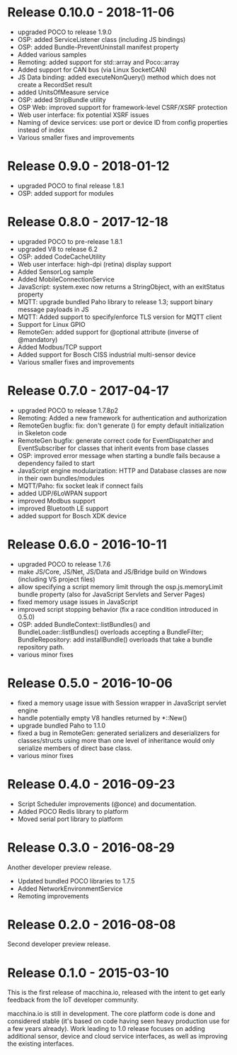 # Release 0.10.0 - 2018-11-06

  * upgraded POCO to release 1.9.0
  * OSP: added ServiceListener class (including JS bindings)
  * OSP: added Bundle-PreventUninstall manifest property
  * Added various samples
  * Remoting: added support for std::array and Poco::array
  * Added support for CAN bus (via Linux SocketCAN)
  * JS Data binding: added executeNonQuery() method which does not create a RecordSet result
  * added UnitsOfMeasure service
  * OSP: added StripBundle utility
  * OSP Web: improved support for framework-level CSRF/XSRF protection
  * Web user interface: fix potential XSRF issues
  * Naming of device services: use port or device ID from config properties instead of index
  * Various smaller fixes and improvements


# Release 0.9.0 - 2018-01-12

  * upgraded POCO to final release 1.8.1
  * OSP: added support for modules


# Release 0.8.0 - 2017-12-18

  * upgraded POCO to pre-release 1.8.1
  * upgraded V8 to release 6.2
  * OSP: added CodeCacheUtility
  * Web user interface: high-dpi (retina) display support
  * Added SensorLog sample
  * Added MobileConnectionService
  * JavaScript: system.exec now returns a StringObject, with an exitStatus property
  * MQTT: upgrade bundled Paho library to release 1.3; support binary message payloads in JS
  * MQTT: Added support to specify/enforce TLS version for MQTT client
  * Support for Linux GPIO
  * RemoteGen: added support for @optional attribute (inverse of @mandatory)
  * Added Modbus/TCP support
  * Added support for Bosch CISS industrial multi-sensor device
  * Various smaller fixes and improvements


# Release 0.7.0 - 2017-04-17

  * upgraded POCO to release 1.7.8p2
  * Remoting: Added a new framework for authentication and authorization
  * RemoteGen bugfix: fix: don't generate () for empty default initialization in Skeleton code
  * RemoteGen bugfix: generate correct code for EventDispatcher and EventSubscriber for
    classes that inherit events from base classes
  * OSP: improved error message when starting a bundle fails because a dependency failed to start
  * JavaScript engine modularization: HTTP and Database classes are now in their own bundles/modules
  * MQTT/Paho: fix socket leak if connect fails
  * added UDP/6LoWPAN support
  * improved Modbus support
  * improved Bluetooth LE support
  * added support for Bosch XDK device


# Release 0.6.0 - 2016-10-11

  * upgraded POCO to release 1.7.6
  * make JS/Core, JS/Net, JS/Data and JS/Bridge build on Windows (including VS project files)
  * allow specifying a script memory limit through the osp.js.memoryLimit bundle property
    (also for JavaScript Servlets and Server Pages)
  * fixed memory usage issues in JavaScript
  * improved script stopping behavior (fix a race condition introduced in 0.5.0)
  * OSP: added BundleContext::listBundles() and BundleLoader::listBundles() overloads
    accepting a BundleFilter; BundleRepository: add installBundle() overloads that take a
    bundle repository path.
  * various minor fixes


# Release 0.5.0 - 2016-10-06

  * fixed a memory usage issue with Session wrapper in JavaScript servlet engine
  * handle potentially empty V8 handles returned by *::New()
  * upgrade bundled Paho to 1.1.0
  * fixed a bug in RemoteGen: generated serializers and deserializers for
    classes/structs using more than one level of inheritance would only serialize
    members of direct base class.
  * various minor fixes


# Release 0.4.0 - 2016-09-23

  * Script Scheduler improvements (@once) and documentation.
  * Added POCO Redis library to platform
  * Moved serial port library to platform


# Release 0.3.0 - 2016-08-29

Another developer preview release.

  * Updated bundled POCO libraries to 1.7.5
  * Added NetworkEnvironmentService
  * Remoting improvements


# Release 0.2.0 - 2016-08-08

Second developer preview release.


# Release 0.1.0 - 2015-03-10

This is the first release of macchina.io, released with the intent to get
early feedback from the IoT developer community.

macchina.io is still in development. The core platform code is done and
considered stable (it's based on code having seen heavy production use
for a few years already). Work leading to 1.0 release focuses on adding
additional sensor, device and cloud service interfaces, as well as improving
the existing interfaces.

